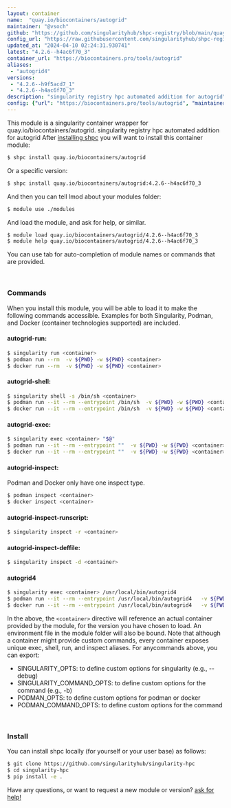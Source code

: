 ```yaml
---
layout: container
name:  "quay.io/biocontainers/autogrid"
maintainer: "@vsoch"
github: "https://github.com/singularityhub/shpc-registry/blob/main/quay.io/biocontainers/autogrid/container.yaml"
config_url: "https://raw.githubusercontent.com/singularityhub/shpc-registry/main/quay.io/biocontainers/autogrid/container.yaml"
updated_at: "2024-04-10 02:24:31.930741"
latest: "4.2.6--h4ac6f70_3"
container_url: "https://biocontainers.pro/tools/autogrid"
aliases:
 - "autogrid4"
versions:
 - "4.2.6--h9f5acd7_1"
 - "4.2.6--h4ac6f70_3"
description: "singularity registry hpc automated addition for autogrid"
config: {"url": "https://biocontainers.pro/tools/autogrid", "maintainer": "@vsoch", "description": "singularity registry hpc automated addition for autogrid", "latest": {"4.2.6--h4ac6f70_3": "sha256:b579ddcf2bd976846802770fca3d6f6e454f97fbdbd0a442b5e4c3e6f44f3abf"}, "tags": {"4.2.6--h9f5acd7_1": "sha256:d596f8bbcd037ca092e5df0ab4c2b1cddf58d680a0d58704221175a7aaff56c4", "4.2.6--h4ac6f70_3": "sha256:b579ddcf2bd976846802770fca3d6f6e454f97fbdbd0a442b5e4c3e6f44f3abf"}, "docker": "quay.io/biocontainers/autogrid", "aliases": {"autogrid4": "/usr/local/bin/autogrid4"}}
---
```


This module is a singularity container wrapper for quay.io/biocontainers/autogrid.
singularity registry hpc automated addition for autogrid
After [installing shpc](#install) you will want to install this container module:


```bash
$ shpc install quay.io/biocontainers/autogrid
```

Or a specific version:

```bash
$ shpc install quay.io/biocontainers/autogrid:4.2.6--h4ac6f70_3
```

And then you can tell lmod about your modules folder:

```bash
$ module use ./modules
```

And load the module, and ask for help, or similar.

```bash
$ module load quay.io/biocontainers/autogrid/4.2.6--h4ac6f70_3
$ module help quay.io/biocontainers/autogrid/4.2.6--h4ac6f70_3
```

You can use tab for auto-completion of module names or commands that are provided.

<br>

### Commands

When you install this module, you will be able to load it to make the following commands accessible.
Examples for both Singularity, Podman, and Docker (container technologies supported) are included.

#### autogrid-run:

```bash
$ singularity run <container>
$ podman run --rm  -v ${PWD} -w ${PWD} <container>
$ docker run --rm  -v ${PWD} -w ${PWD} <container>
```

#### autogrid-shell:

```bash
$ singularity shell -s /bin/sh <container>
$ podman run --it --rm --entrypoint /bin/sh  -v ${PWD} -w ${PWD} <container>
$ docker run --it --rm --entrypoint /bin/sh  -v ${PWD} -w ${PWD} <container>
```

#### autogrid-exec:

```bash
$ singularity exec <container> "$@"
$ podman run --it --rm --entrypoint ""  -v ${PWD} -w ${PWD} <container> "$@"
$ docker run --it --rm --entrypoint ""  -v ${PWD} -w ${PWD} <container> "$@"
```

#### autogrid-inspect:

Podman and Docker only have one inspect type.

```bash
$ podman inspect <container>
$ docker inspect <container>
```

#### autogrid-inspect-runscript:

```bash
$ singularity inspect -r <container>
```

#### autogrid-inspect-deffile:

```bash
$ singularity inspect -d <container>
```


#### autogrid4

```bash
$ singularity exec <container> /usr/local/bin/autogrid4
$ podman run --it --rm --entrypoint /usr/local/bin/autogrid4   -v ${PWD} -w ${PWD} <container> -c " $@"
$ docker run --it --rm --entrypoint /usr/local/bin/autogrid4   -v ${PWD} -w ${PWD} <container> -c " $@"
```



In the above, the `<container>` directive will reference an actual container provided
by the module, for the version you have chosen to load. An environment file in the
module folder will also be bound. Note that although a container
might provide custom commands, every container exposes unique exec, shell, run, and
inspect aliases. For anycommands above, you can export:

 - SINGULARITY_OPTS: to define custom options for singularity (e.g., --debug)
 - SINGULARITY_COMMAND_OPTS: to define custom options for the command (e.g., -b)
 - PODMAN_OPTS: to define custom options for podman or docker
 - PODMAN_COMMAND_OPTS: to define custom options for the command

<br>

### Install

You can install shpc locally (for yourself or your user base) as follows:

```bash
$ git clone https://github.com/singularityhub/singularity-hpc
$ cd singularity-hpc
$ pip install -e .
```

Have any questions, or want to request a new module or version? [ask for help!](https://github.com/singularityhub/singularity-hpc/issues)